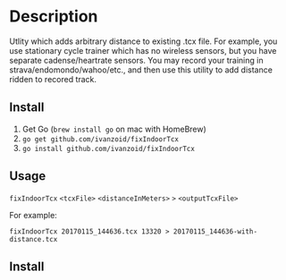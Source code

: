 # Description

Utlity which adds arbitrary distance to existing .tcx file. For example, you use stationary cycle trainer which has no wireless sensors, but you have separate cadense/heartrate sensors. You may record your training in strava/endomondo/wahoo/etc., and then use this utility to add distance ridden to recored track.

## Install

1. Get Go (`brew install go` on mac with HomeBrew)
2. `go get github.com/ivanzoid/fixIndoorTcx`
3. `go install github.com/ivanzoid/fixIndoorTcx`

## Usage

`fixIndoorTcx` `<tcxFile>` `<distanceInMeters>` `>` `<outputTcxFile>`

For example:

`fixIndoorTcx 20170115_144636.tcx 13320 > 20170115_144636-with-distance.tcx`

## Install
